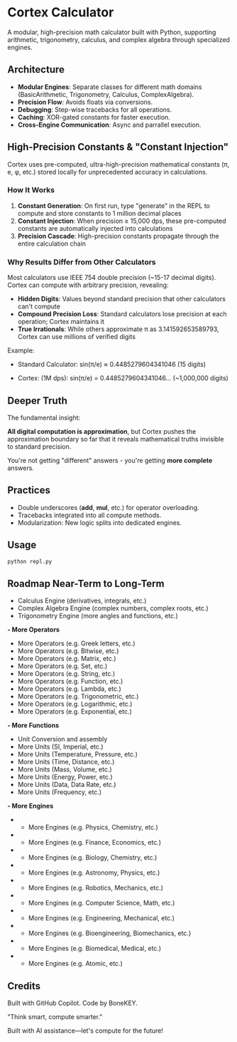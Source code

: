 # Cortex Calculator

A modular, high-precision math calculator built with Python, supporting arithmetic, trigonometry, calculus, and complex algebra through specialized engines.

## Architecture

- **Modular Engines**: Separate classes for different math domains (BasicArithmetic, Trigonometry, Calculus, ComplexAlgebra).
- **Precision Flow**: Avoids floats via conversions.
- **Debugging**: Step-wise tracebacks for all operations.
- **Caching**: XOR-gated constants for faster execution.
- **Cross-Engine Communication**: Async and parrallel execution.

## High-Precision Constants & "Constant Injection"

Cortex uses pre-computed, ultra-high-precision mathematical constants (π, e, φ, etc.) stored locally for unprecedented accuracy in calculations.

### How It Works

1. **Constant Generation**: On first run, type "generate" in the REPL to compute and store constants to 1 million decimal places
2. **Constant Injection**: When precision ≥ 15,000 dps, these pre-computed constants are automatically injected into calculations
3. **Precision Cascade**: High-precision constants propagate through the entire calculation chain

### Why Results Differ from Other Calculators

Most calculators use IEEE 754 double precision (~15-17 decimal digits). Cortex can compute with arbitrary precision, revealing:

- **Hidden Digits**: Values beyond standard precision that other calculators can't compute
- **Compound Precision Loss**: Standard calculators lose precision at each operation; Cortex maintains it
- **True Irrationals**: While others approximate π as 3.141592653589793, Cortex can use millions of verified digits

Example:

- Standard Calculator: sin(π/e) ≈ 0.4485279604341046 (15 digits) 

- Cortex: (1M dps): sin(π/e) = 0.4485279604341046... (~1,000,000 digits)

## Deeper Truth

The fundamental insight: 

**All digital computation is approximation**, but Cortex pushes the approximation boundary so far that it reveals mathematical truths invisible to standard precision.

You're not getting "different" answers - you're getting **more complete** answers.


## Practices

- Double underscores (__add__, __mul__, etc.) for operator overloading.
- Tracebacks integrated into all compute methods.
- Modularization: New logic splits into dedicated engines.

## Usage

```python
python repl.py
```

## Roadmap Near-Term to Long-Term
- Calculus Engine (derivatives, integrals, etc.)
- Complex Algebra Engine (complex numbers, complex roots, etc.)
- Trigonometry Engine (more angles and functions, etc.)

**- More Operators** 
- More Operators (e.g. Greek letters, etc.)
- More Operators (e.g. Bitwise, etc.)
- More Operators (e.g. Matrix, etc.)
- More Operators (e.g. Set, etc.)
- More Operators (e.g. String, etc.)
- More Operators (e.g. Function, etc.)
- More Operators (e.g. Lambda, etc.)
- More Operators (e.g. Trigonometric, etc.)
- More Operators (e.g. Logarithmic, etc.)
- More Operators (e.g. Exponential, etc.)

**- More Functions**
- Unit Conversion and assembly
- More Units (SI, Imperial, etc.)
- More Units (Temperature, Pressure, etc.)
- More Units (Time, Distance, etc.)
- More Units (Mass, Volume, etc.)
- More Units (Energy, Power, etc.)
- More Units (Data, Data Rate, etc.)
- More Units (Frequency, etc.)

**- More Engines**
- * More Engines (e.g. Physics, Chemistry, etc.)
- * More Engines (e.g. Finance, Economics, etc.)
- * More Engines (e.g. Biology, Chemistry, etc.)
- * More Engines (e.g. Astronomy, Physics, etc.)
- * More Engines (e.g. Robotics, Mechanics, etc.)
- * More Engines (e.g. Computer Science, Math, etc.)
- * More Engines (e.g. Engineering, Mechanical, etc.)
- * More Engines (e.g. Bioengineering, Biomechanics, etc.)
- * More Engines (e.g. Biomedical, Medical, etc.)
- * More Engines (e.g. Atomic, etc.)

## Credits

Built with GitHub Copilot. Code by BoneKEY. 

"Think smart, compute smarter."

Built with AI assistance—let's compute for the future!